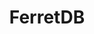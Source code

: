 ---
blog: https://ferretdb.io/rss/blog
git: https://github.com/FerretDB
logohandle: ferretdbio
sort: ferretdb
title: FerretDB
website: https://www.ferretdb.io/
---
